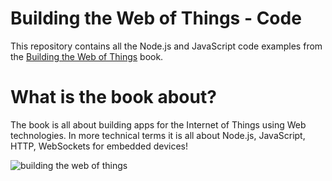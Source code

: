 # Building the Web of Things - Code
This repository contains all the Node.js and JavaScript code examples from the [Building the Web of Things](http://manning.com/guinard/?a_aid=wot&a_bid=16f48f14) book.

# What is the book about?
The book is all about building apps for the Internet of Things using Web technologies. 
In more technical terms it is all about Node.js, JavaScript, HTTP, WebSockets for embedded devices!

 




![building the web of things](https://raw.githubusercontent.com/webofthings/webofthings.js/master/docs/building-the-web-of-things.png)
